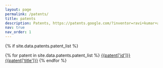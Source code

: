 ```yaml
---
layout: page
permalink: /patents/
title: patents
description: Patents, https://patents.google.com/?inventor=ravi+kumar+alluboyina&litigation=NO&oq=ravi+kumar+alluboyina
nav: true
nav_order: 1
---
```


{% if site.data.patents.patent_list %}
<div class="repositories d-flex flex-wrap flex-md-row flex-column justify-content-between align-items-center">
  {% for patent in site.data.patents.patent_list %}
    <a class="past-title" href={{patent['link']}}>{{patent['id']}} {{patent['title']}}</a>
  {% endfor %}
</div>

